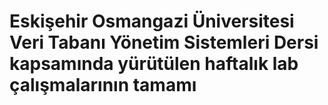 # Eskişehir Osmangazi Üniversitesi Veri Tabanı Yönetim Sistemleri Dersi kapsamında yürütülen haftalık lab çalışmalarının tamamı
